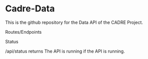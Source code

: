 # Cadre-Data

This is the github repository for the Data API of the CADRE Project.

Routes/Endpoints

Status

/api/status
returns The API is running if the API is running.
